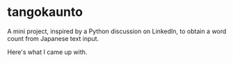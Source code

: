 tangokaunto
===========

A mini project, inspired by a Python discussion on LinkedIn, to obtain a word count from Japanese text input.

Here's what I came up with.
